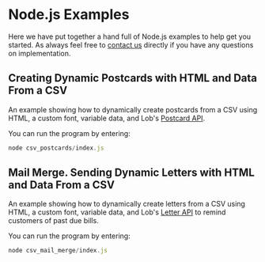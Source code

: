 # Node.js Examples

Here we have put together a hand full of Node.js examples to help get you started. As always feel free to [contact us](https://lob.com/support) directly if you have any questions on implementation.

## Creating Dynamic Postcards with HTML and Data From a CSV

An example showing how to dynamically create postcards from a CSV using HTML, a custom font, variable data, and Lob's [Postcard API](https://lob.com/services/postcards).

You can run the program by entering:

```javascript
node csv_postcards/index.js
```

## Mail Merge. Sending Dynamic Letters with HTML and Data From a CSV

An example showing how to dynamically create letters from a CSV using HTML, a custom font, variable data, and Lob's [Letter API](https://lob.com/services/letters) to remind customers of past due bills.

You can run the program by entering:

```javascript
node csv_mail_merge/index.js
```
